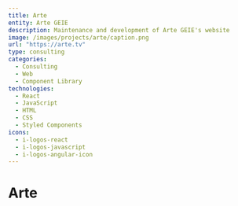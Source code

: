 ```yaml
---
title: Arte
entity: Arte GEIE
description: Maintenance and development of Arte GEIE's website
image: /images/projects/arte/caption.png
url: "https://arte.tv"
type: consulting
categories:
  - Consulting
  - Web
  - Component Library
technologies:
  - React
  - JavaScript
  - HTML
  - CSS
  - Styled Components
icons:
  - i-logos-react
  - i-logos-javascript
  - i-logos-angular-icon
---
```


# Arte